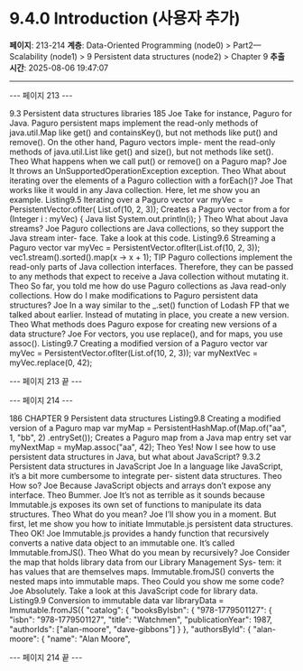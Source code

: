 # 9.4.0 Introduction (사용자 추가)

**페이지**: 213-214
**계층**: Data-Oriented Programming (node0) > Part2—Scalability (node1) > 9 Persistent data structures (node2) > Chapter 9
**추출 시간**: 2025-08-06 19:47:07

---


--- 페이지 213 ---

9.3 Persistent data structures libraries 185
Joe Take for instance, Paguro for Java. Paguro persistent maps implement the
read-only methods of java.util.Map like get() and containsKey(), but not
methods like put() and remove(). On the other hand, Paguro vectors imple-
ment the read-only methods of java.util.List like get() and size(), but not
methods like set().
Theo What happens when we call put() or remove() on a Paguro map?
Joe It throws an UnSupportedOperationException exception.
Theo What about iterating over the elements of a Paguro collection with a forEach()?
Joe That works like it would in any Java collection. Here, let me show you an example.
Listing9.5 Iterating over a Paguro vector
var myVec = PersistentVector.ofIter(
List.of(10, 2, 3));
Creates a Paguro
vector from a
for (Integer i : myVec) {
Java list
System.out.println(i);
}
Theo What about Java streams?
Joe Paguro collections are Java collections, so they support the Java stream inter-
face. Take a look at this code.
Listing9.6 Streaming a Paguro vector
var myVec = PersistentVector.ofIter(List.of(10, 2, 3));
vec1.stream().sorted().map(x -> x + 1);
TIP Paguro collections implement the read-only parts of Java collection interfaces.
Therefore, they can be passed to any methods that expect to receive a Java collection
without mutating it.
Theo So far, you told me how do use Paguro collections as Java read-only collections.
How do I make modifications to Paguro persistent data structures?
Joe In a way similar to the _.set() function of Lodash FP that we talked about
earlier. Instead of mutating in place, you create a new version.
Theo What methods does Paguro expose for creating new versions of a data structure?
Joe For vectors, you use replace(), and for maps, you use assoc().
Listing9.7 Creating a modified version of a Paguro vector
var myVec = PersistentVector.ofIter(List.of(10, 2, 3));
var myNextVec = myVec.replace(0, 42);

--- 페이지 213 끝 ---


--- 페이지 214 ---

186 CHAPTER 9 Persistent data structures
Listing9.8 Creating a modified version of a Paguro map
var myMap = PersistentHashMap.of(Map.of("aa", 1, "bb", 2)
.entrySet());
Creates a Paguro map
from a Java map entry set
var myNextMap = myMap.assoc("aa", 42);
Theo Yes! Now I see how to use persistent data structures in Java, but what about
JavaScript?
9.3.2 Persistent data structures in JavaScript
Joe In a language like JavaScript, it’s a bit more cumbersome to integrate per-
sistent data structures.
Theo How so?
Joe Because JavaScript objects and arrays don’t expose any interface.
Theo Bummer.
Joe It’s not as terrible as it sounds because Immutable.js exposes its own set of
functions to manipulate its data structures.
Theo What do you mean?
Joe I’ll show you in a moment. But first, let me show you how to initiate Immutable.js
persistent data structures.
Theo OK!
Joe Immutable.js provides a handy function that recursively converts a native data
object to an immutable one. It’s called Immutable.fromJS().
Theo What do you mean by recursively?
Joe Consider the map that holds library data from our Library Management Sys-
tem: it has values that are themselves maps. Immutable.fromJS() converts the
nested maps into immutable maps.
Theo Could you show me some code?
Joe Absolutely. Take a look at this JavaScript code for library data.
Listing9.9 Conversion to immutable data
var libraryData = Immutable.fromJS({
"catalog": {
"booksByIsbn": {
"978-1779501127": {
"isbn": "978-1779501127",
"title": "Watchmen",
"publicationYear": 1987,
"authorIds": ["alan-moore",
"dave-gibbons"]
}
},
"authorsById": {
"alan-moore": {
"name": "Alan Moore",

--- 페이지 214 끝 ---
